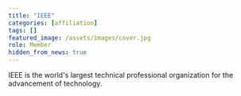 ```yaml
---
title: "IEEE"
categories: [affiliation]
tags: []
featured_image: /assets/images/cover.jpg
role: Member
hidden_from_news: true
---
```


IEEE is the world's largest technical professional organization for the advancement of technology.
